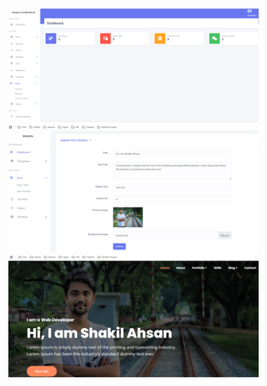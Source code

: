 ![Image Alt](https://github.com/shakilahsan51/portfolio-shakil/blob/269061fe59a585f97075321e8360db01b6da2362/screenShort/Dashboard.PNG) 
![Image Alt](https://github.com/shakilahsan51/portfolio-shakil/blob/f84a321e487fd63594664102f86a8494a57f2fb6/portfolio-2.png) 
![Image Alt](https://github.com/shakilahsan51/portfolio-shakil/blob/f84a321e487fd63594664102f86a8494a57f2fb6/portfolio-3.png) 
